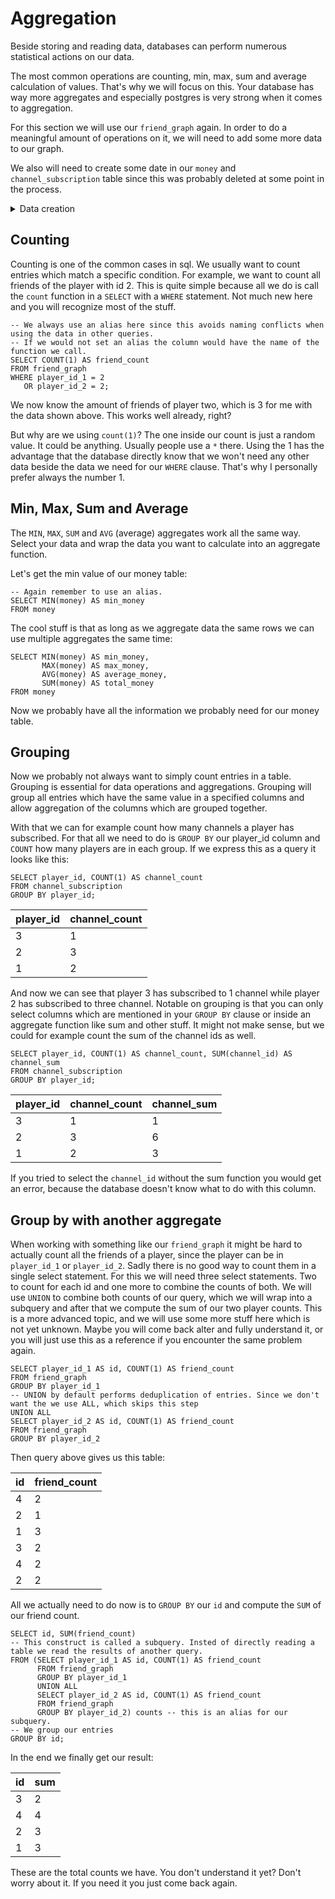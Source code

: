 # Aggregation

Beside storing and reading data, databases can perform numerous statistical actions on our data.

The most common operations are counting, min, max, sum and average calculation of values.
That's why we will focus on this.
Your database has way more aggregates and especially postgres is very strong when it comes to aggregation.

For this section we will use our `friend_graph` again.
In order to do a meaningful amount of operations on it, we will need to add some more data to our graph.

We also will need to create some date in our `money` and `channel_subscription` table since this was probably deleted at some point in the process.


<details>
<summary>Data creation</summary>

<details>
<summary>Postgres</summary>

```postgresql
INSERT INTO money (SELECT id, ROUND(RANDOM() * 10000) FROM player)
ON CONFLICT DO NOTHING;

INSERT INTO friend_graph
VALUES (1, 2),
       (1, 3),
       (1, 4),
       (4, 2),
       (4, 3),
       (4, 3)
ON CONFLICT DO NOTHING;

INSERT INTO channel_subscription
VALUES (1, 1),
       (1, 2),
       (2, 1),
       (2, 2),
       (2, 3),
       (3, 1)
ON CONFLICT DO NOTHING;
```

</details>


<details>
<summary>SqLite</summary>

```sqlite
INSERT INTO money
SELECT id, ROUND(RANDOM() * 10000)
FROM player
ON CONFLICT DO NOTHING;

INSERT INTO friend_graph
VALUES (1, 2),
       (1, 3),
       (1, 4),
       (4, 2),
       (4, 3),
       (4, 3)
ON CONFLICT DO NOTHING;

INSERT INTO friend_graph
VALUES (1, 1),
       (1, 2),
       (2, 1),
       (2, 2),
       (2, 3),
       (3, 1)
ON CONFLICT DO NOTHING;
```

</details>



<details>
<summary>MariaDB & MySQL</summary>

```mysql
INSERT IGNORE INTO money (SELECT id, ROUND(RAND() * 10000) FROM player);

INSERT IGNORE INTO friend_graph
VALUES (1, 2),
       (1, 3),
       (1, 4),
       (4, 2),
       (4, 3),
       (4, 3);

INSERT IGNORE INTO channel_subscription
VALUES (1, 1),
       (1, 2),
       (2, 1),
       (2, 2),
       (2, 3),
       (3, 1);
```

</details>


</details>

## Counting

Counting is one of the common cases in sql.
We usually want to count entries which match a specific condition.
For example, we want to count all friends of the player with id 2.
This is quite simple because all we do is call the `count` function in a `SELECT` with a `WHERE` statement.
Not much new here and you will recognize most of the stuff.

```postgresql
-- We always use an alias here since this avoids naming conflicts when using the data in other queries.
-- If we would not set an alias the column would have the name of the function we call.
SELECT COUNT(1) AS friend_count
FROM friend_graph
WHERE player_id_1 = 2
   OR player_id_2 = 2;
```

We now know the amount of friends of player two, which is 3 for me with the data shown above.
This works well already, right?

But why are we using `count(1)`?
The one inside our count is just a random value.
It could be anything.
Usually people use a `*` there.
Using the 1 has the advantage that the database directly know that we won't need any other data beside the data we need for our `WHERE` clause.
That's why I personally prefer always the number 1.

## Min, Max, Sum and Average

The `MIN`, `MAX`, `SUM` and `AVG` (average) aggregates work all the same way.
Select your data and wrap the data you want to calculate into an aggregate function.

Let's get the min value of our money table:

```postgresql
-- Again remember to use an alias.
SELECT MIN(money) AS min_money
FROM money
```

The cool stuff is that as long as we aggregate data the same rows we can use multiple aggregates the same time:

```postgresql
SELECT MIN(money) AS min_money,
       MAX(money) AS max_money,
       AVG(money) AS average_money,
       SUM(money) AS total_money
FROM money
```

Now we probably have all the information we probably need for our money table.

## Grouping

Now we probably not always want to simply count entries in a table.
Grouping is essential for data operations and aggregations.
Grouping will group all entries which have the same value in a specified columns and allow aggregation of the columns which are grouped together.

With that we can for example count how many channels a player has subscribed.
For that all we need to do is `GROUP BY` our player_id column and `COUNT` how many players are in each group.
If we express this as a query it looks like this:

```postgresql
SELECT player_id, COUNT(1) AS channel_count
FROM channel_subscription
GROUP BY player_id;
```

| player\_id | channel\_count |
|:-----------|:---------------|
| 3          | 1              |
| 2          | 3              |
| 1          | 2              |

And now we can see that player 3 has subscribed to 1 channel while player 2 has subscribed to three channel.
Notable on grouping is that you can only select columns which are mentioned in your `GROUP BY` clause or inside an aggregate function like sum and other stuff.
It might not make sense, but we could for example count the sum of the channel ids as well.

```postgresql
SELECT player_id, COUNT(1) AS channel_count, SUM(channel_id) AS channel_sum
FROM channel_subscription
GROUP BY player_id;
```

| player\_id | channel\_count | channel\_sum |
|:-----------|:---------------|:-------------|
| 3          | 1              | 1            |
| 2          | 3              | 6            |
| 1          | 2              | 3            |

If you tried to select the `channel_id` without the sum function you would get an error, because the database doesn't know what to do with this column.

## Group by with another aggregate

When working with something like our `friend_graph` it might be hard to actually count all the friends of a player, since the player can be in `player_id_1` or `player_id_2`.
Sadly there is no good way to count them in a single select statement.
For this we will need three select statements.
Two to count for each id and one more to combine the counts of both.
We will use `UNION` to combine both counts of our query, which we will wrap into a subquery and after that we compute the sum of our two player counts.
This is a more advanced topic, and we will use some more stuff here which is not yet unknown.
Maybe you will come back alter and fully understand it, or you will just use this as a reference if you encounter the same problem again.

```postgresql
SELECT player_id_1 AS id, COUNT(1) AS friend_count
FROM friend_graph
GROUP BY player_id_1
-- UNION by default performs deduplication of entries. Since we don't want the we use ALL, which skips this step
UNION ALL
SELECT player_id_2 AS id, COUNT(1) AS friend_count
FROM friend_graph
GROUP BY player_id_2
```

Then query above gives us this table:

| id  | friend\_count |
|:----|:--------------|
| 4   | 2             |
| 2   | 1             |
| 1   | 3             |
| 3   | 2             |
| 4   | 2             |
| 2   | 2             |

All we actually need to do now is to `GROUP BY` our `id` and compute the `SUM` of our friend count.

```postgresql
SELECT id, SUM(friend_count)
-- This construct is called a subquery. Insted of directly reading a table we read the results of another query.
FROM (SELECT player_id_1 AS id, COUNT(1) AS friend_count
      FROM friend_graph
      GROUP BY player_id_1
      UNION ALL
      SELECT player_id_2 AS id, COUNT(1) AS friend_count
      FROM friend_graph
      GROUP BY player_id_2) counts -- this is an alias for our subquery.
-- We group our entries
GROUP BY id;
```

In the end we finally get our result:

| id  | sum |
|:----|:----|
| 3   | 2   |
| 4   | 4   |
| 2   | 3   |
| 1   | 3   |

These are the total counts we have.
You don't understand it yet?
Don't worry about it.
If you need it you just come back again.
